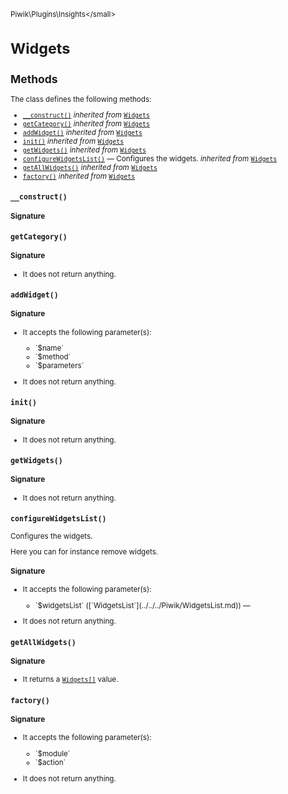 <small>Piwik\Plugins\Insights\</small>

Widgets
=======

Methods
-------

The class defines the following methods:

- [`__construct()`](#__construct) *inherited from* [`Widgets`](../../../Piwik/Plugin/Widgets.md)
- [`getCategory()`](#getcategory) *inherited from* [`Widgets`](../../../Piwik/Plugin/Widgets.md)
- [`addWidget()`](#addwidget) *inherited from* [`Widgets`](../../../Piwik/Plugin/Widgets.md)
- [`init()`](#init) *inherited from* [`Widgets`](../../../Piwik/Plugin/Widgets.md)
- [`getWidgets()`](#getwidgets) *inherited from* [`Widgets`](../../../Piwik/Plugin/Widgets.md)
- [`configureWidgetsList()`](#configurewidgetslist) &mdash; Configures the widgets. *inherited from* [`Widgets`](../../../Piwik/Plugin/Widgets.md)
- [`getAllWidgets()`](#getallwidgets) *inherited from* [`Widgets`](../../../Piwik/Plugin/Widgets.md)
- [`factory()`](#factory) *inherited from* [`Widgets`](../../../Piwik/Plugin/Widgets.md)

<a name="__construct" id="__construct"></a>
<a name="__construct" id="__construct"></a>
### `__construct()`

#### Signature


<a name="getcategory" id="getcategory"></a>
<a name="getCategory" id="getCategory"></a>
### `getCategory()`

#### Signature

- It does not return anything.

<a name="addwidget" id="addwidget"></a>
<a name="addWidget" id="addWidget"></a>
### `addWidget()`

#### Signature

-  It accepts the following parameter(s):

   <ul>
   <li>
      <div markdown="1" class="parameter">
      `$name`

      <div markdown="1" class="param-desc"></div>

      <div style="clear:both;"/>

      </div>
   </li>
   <li>
      <div markdown="1" class="parameter">
      `$method`

      <div markdown="1" class="param-desc"></div>

      <div style="clear:both;"/>

      </div>
   </li>
   <li>
      <div markdown="1" class="parameter">
      `$parameters`

      <div markdown="1" class="param-desc"></div>

      <div style="clear:both;"/>

      </div>
   </li>
   </ul>
- It does not return anything.

<a name="init" id="init"></a>
<a name="init" id="init"></a>
### `init()`

#### Signature

- It does not return anything.

<a name="getwidgets" id="getwidgets"></a>
<a name="getWidgets" id="getWidgets"></a>
### `getWidgets()`

#### Signature

- It does not return anything.

<a name="configurewidgetslist" id="configurewidgetslist"></a>
<a name="configureWidgetsList" id="configureWidgetsList"></a>
### `configureWidgetsList()`

Configures the widgets.

Here you can for instance remove widgets.

#### Signature

-  It accepts the following parameter(s):

   <ul>
   <li>
      <div markdown="1" class="parameter">
      `$widgetsList` ([`WidgetsList`](../../../Piwik/WidgetsList.md)) &mdash;

      <div markdown="1" class="param-desc"></div>

      <div style="clear:both;"/>

      </div>
   </li>
   </ul>
- It does not return anything.

<a name="getallwidgets" id="getallwidgets"></a>
<a name="getAllWidgets" id="getAllWidgets"></a>
### `getAllWidgets()`

#### Signature

- It returns a [`Widgets[]`](../../../Piwik/Plugin/Widgets.md) value.

<a name="factory" id="factory"></a>
<a name="factory" id="factory"></a>
### `factory()`

#### Signature

-  It accepts the following parameter(s):

   <ul>
   <li>
      <div markdown="1" class="parameter">
      `$module`

      <div markdown="1" class="param-desc"></div>

      <div style="clear:both;"/>

      </div>
   </li>
   <li>
      <div markdown="1" class="parameter">
      `$action`

      <div markdown="1" class="param-desc"></div>

      <div style="clear:both;"/>

      </div>
   </li>
   </ul>
- It does not return anything.

